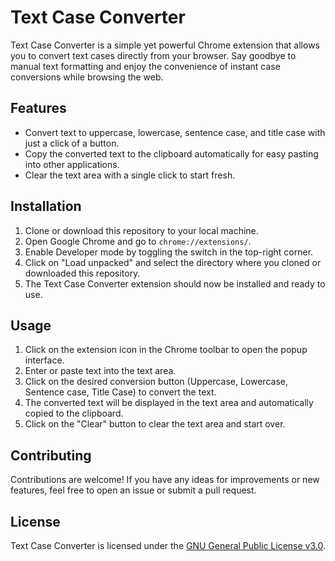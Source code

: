 # Text Case Converter

Text Case Converter is a simple yet powerful Chrome extension that allows you to convert text cases directly from your browser. Say goodbye to manual text formatting and enjoy the convenience of instant case conversions while browsing the web.

## Features
- Convert text to uppercase, lowercase, sentence case, and title case with just a click of a button.
- Copy the converted text to the clipboard automatically for easy pasting into other applications.
- Clear the text area with a single click to start fresh.

## Installation
1. Clone or download this repository to your local machine.
2. Open Google Chrome and go to `chrome://extensions/`.
3. Enable Developer mode by toggling the switch in the top-right corner.
4. Click on "Load unpacked" and select the directory where you cloned or downloaded this repository.
5. The Text Case Converter extension should now be installed and ready to use.

## Usage
1. Click on the extension icon in the Chrome toolbar to open the popup interface.
2. Enter or paste text into the text area.
3. Click on the desired conversion button (Uppercase, Lowercase, Sentence case, Title Case) to convert the text.
4. The converted text will be displayed in the text area and automatically copied to the clipboard.
5. Click on the "Clear" button to clear the text area and start over.

## Contributing
Contributions are welcome! If you have any ideas for improvements or new features, feel free to open an issue or submit a pull request.

## License
Text Case Converter is licensed under the [GNU General Public License v3.0](LICENSE).
